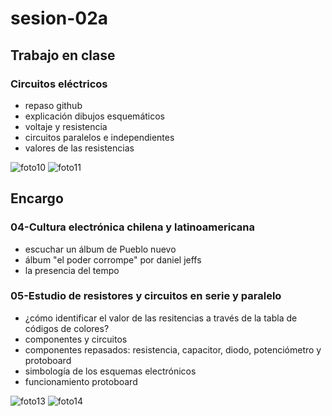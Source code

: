 # sesion-02a

## Trabajo en clase

### Circuitos eléctricos

- repaso github
- explicación dibujos esquemáticos
- voltaje y resistencia
- circuitos paralelos e independientes
- valores de las resistencias

![foto10](https://github.com/user-attachments/assets/6d77738c-f9c8-4489-be3a-d8c83d9a61b7)
![foto11](https://github.com/user-attachments/assets/e4d63ab9-22e4-407c-9c6e-4f9ed1c03330)

## Encargo

### 04-Cultura electrónica chilena y latinoamericana

- escuchar un álbum de Pueblo nuevo
- álbum "el poder corrompe" por daniel jeffs
- la presencia del tempo

### 05-Estudio de resistores y circuitos en serie y paralelo

- ¿cómo identificar el valor de las resitencias a través de la tabla de códigos de colores?
- componentes y circuitos
- componentes repasados: resistencia, capacitor, diodo, potenciómetro y protoboard
- simbología de los esquemas electrónicos
- funcionamiento protoboard

![foto13](https://github.com/user-attachments/assets/54921d43-b93e-4795-8951-345cb8bcc7eb)
![foto14](https://github.com/user-attachments/assets/29d4463a-7f6e-425e-8c73-29aa5ec8ad98)
